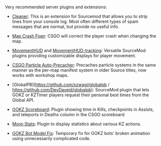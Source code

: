 Very recommended server plugins and extensions:

- [Cleaner](https://github.com/Accelerator74/Cleaner): This is an extension for Sourcemod that allows you to strip lines from your console log. Most often different types of spam messages that are normal, but provide no useful info.

- [Map Crash Fixer](https://github.com/ismail0234/Benson-Map-Crash-Fixer/): CSGO will correct the player crash when changing the map.

- [MovementHUD](https://bitbucket.org/Sikarii/movementhud) and [MovementHUD-tracking](https://bitbucket.org/Sikarii/movementhud-tracking/): Versatile SourceMod plugins providing customizable displays for player movement.

- [CSGO Particle Auto-Precacher](https://bitbucket.org/zer0k_z/csgo-particle-auto-precacher): Precaches particle systems in the same manner as the per-map manifest system in older Source titles, now works with workshop maps. 

- [GlobalPB](https://github.com/szwagi/globalpb / https://github.com/DevDaveid/globalpb): SourceMod plugin that lets GOKZ or KZTimer players request their personal best times from the Global API.

- [GOKZ Scoreboard](https://github.com/DevRuto/GOKZ-Scoreboard-Timer): Plugin showing time in Kills, checkpoints in Assists, and teleports in Deaths column in the CSGO scoreboard

- [More-Stats](https://github.com/zer0k-z/more-stats): Plugin to display statistics about various KZ actions.

- [GOKZ Bot Model Fix](https://github.com/zer0k-z/gokz-botmodelfix): Temporary fix for GOKZ bots' broken animation using unnecessarily complicated code.

